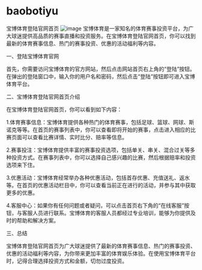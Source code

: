 # baobotiyu
宝博体育登陆官网首页
![image](https://user-images.githubusercontent.com/132263395/235834571-38ba7926-fbc4-4e31-86cc-308fd15adc50.png)
宝博体育是一家知名的体育赛事投资平台，为广大球迷提供高品质的赛事直播和投资服务。在宝博体育登陆官网首页，你可以找到最新的体育赛事信息、热门的赛事投资、优惠的活动福利等内容。

一、登陆宝博体育官网

首先，你需要访问宝博体育的官方网站，然后点击网站首页右上角的“登陆”按钮。在弹出的登陆窗口中，输入你的用户名和密码，然后点击“登陆”按钮即可进入宝博体育平台。

二、宝博体育登陆官网首页介绍

在宝博体育登陆官网首页，你可以看到如下内容：

1.体育赛事信息：宝博体育提供各种热门的体育赛事，包括足球、篮球、网球、斯诺克等等。在首页的赛事列表中，你可以查看即将开始的赛事，点击进入相应的比赛页面可以查看比赛详情、实时比分、赔率等信息。

2.赛事投注：宝博体育提供丰富的赛事投资选项，包括单关、串关、混合过关等多种投资方式。在赛事列表中，你可以选择自己感兴趣的比赛，然后根据赔率和投资选项来下住。

3.优惠活动：宝博体育经常举办各种优惠活动，包括首存优惠、充值送礼、返水等。在首页的优惠活动栏目中，你可以查看当前正在进行的活动，并参与其中获取更多的优惠。

4.客服中心：如果你有任何问题或者疑问，可以点击首页右下角的“在线客服”按钮，与客服人员进行联系。宝博体育的客服人员都经过专业培训，能够为你提供及时的帮助和解决方案。

三、总结

宝博体育登陆官网首页为广大球迷提供了最新的体育赛事信息、热门的赛事投资、优惠的活动福利等内容，为你带来更加丰富的体育娱乐体验。在使用宝博体育平台时，记得合理选择投资方式和金额，切勿过度投资。
